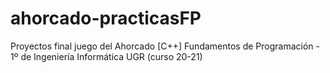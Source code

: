 # ahorcado-practicasFP
Proyectos final juego del Ahorcado [C++]
Fundamentos de Programación - 1º de Ingeniería Informática UGR (curso 20-21)
